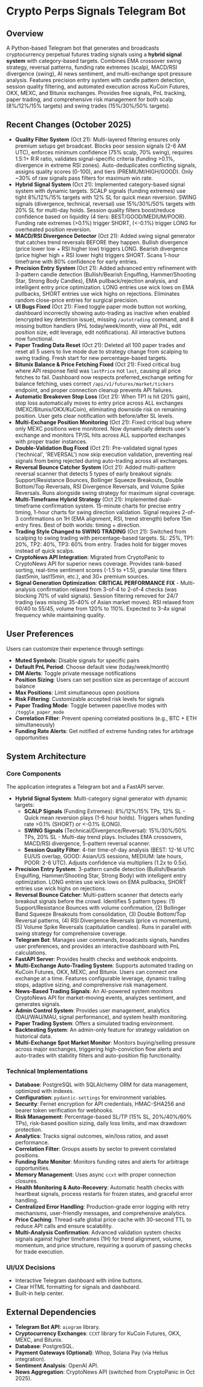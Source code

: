 # Crypto Perps Signals Telegram Bot

## Overview
A Python-based Telegram bot that generates and broadcasts cryptocurrency perpetual futures trading signals using a **hybrid signal system** with category-based targets. Combines EMA crossover swing strategy, reversal patterns, funding rate extremes (scalp), MACD/RSI divergence (swing), AI news sentiment, and multi-exchange spot pressure analysis. Features precision entry system with candle pattern detection, session quality filtering, and automated execution across KuCoin Futures, OKX, MEXC, and Bitunix exchanges. Provides free signals, PnL tracking, paper trading, and comprehensive risk management for both scalp (8%/12%/15% targets) and swing trades (15%/30%/50% targets).

## Recent Changes (October 2025)
- **Quality Filter System** (Oct 21): Multi-layered filtering ensures only premium setups get broadcast. Blocks poor session signals (2-6 AM UTC), enforces minimum confidence (75% scalp, 70% swing), requires 1.5:1+ R:R ratio, validates signal-specific criteria (funding >0.1%, divergence in extreme RSI zones). Auto-deduplicates conflicting signals, assigns quality scores (0-100), and tiers (PREMIUM/HIGH/GOOD). Only ~30% of raw signals pass filters for maximum win rate.
- **Hybrid Signal System** (Oct 21): Implemented category-based signal system with dynamic targets. SCALP signals (funding extremes) use tight 8%/12%/15% targets with 12% SL for quick mean reversion. SWING signals (divergence, technical, reversal) use 15%/30%/50% targets with 20% SL for multi-day holds. Session quality filters boost/reduce confidence based on liquidity (4 tiers: BEST/GOOD/MEDIUM/POOR). Funding rate extremes (>0.1%) trigger SHORT, (<-0.1%) trigger LONG for overheated position reversion.
- **MACD/RSI Divergence Detector** (Oct 21): Added swing signal generator that catches trend reversals BEFORE they happen. Bullish divergence (price lower low + RSI higher low) triggers LONG. Bearish divergence (price higher high + RSI lower high) triggers SHORT. Scans 1-hour timeframe with 80% confidence for early entries.
- **Precision Entry System** (Oct 21): Added advanced entry refinement with 3-pattern candle detection (Bullish/Bearish Engulfing, Hammer/Shooting Star, Strong Body Candles), EMA pullback/rejection analysis, and intelligent entry price optimization. LONG entries use wick lows on EMA pullbacks, SHORT entries use wick highs on rejections. Eliminates random close-price entries for surgical precision.
- **UI Bugs Fixed** (Oct 21): Fixed toggle paper mode button not working, dashboard incorrectly showing auto-trading as inactive when enabled (encrypted key detection issue), missing `/autotrading` command, and 8 missing button handlers (PnL today/week/month, view all PnL, edit position size, edit leverage, edit notifications). All interactive buttons now functional.
- **Paper Trading Data Reset** (Oct 21): Deleted all 100 paper trades and reset all 5 users to live mode due to strategy change from scalping to swing trading. Fresh start for new percentage-based targets.
- **Bitunix Balance & Price Fetching Fixed** (Oct 21): Fixed critical bug where API response field was `lastPrice` not `last`, causing all price fetches to fail. Dashboard now respects preferred_exchange setting for balance fetching, uses correct `/api/v1/futures/market/tickers` endpoint, and proper connection cleanup prevents API failures.
- **Automatic Breakeven Stop Loss** (Oct 21): When TP1 is hit (20% gain), stop loss automatically moves to entry price across ALL exchanges (MEXC/Bitunix/OKX/KuCoin), eliminating downside risk on remaining position. User gets clear notification with before/after SL levels.
- **Multi-Exchange Position Monitoring** (Oct 21): Fixed critical bug where only MEXC positions were monitored. Now dynamically detects user's exchange and monitors TP/SL hits across ALL supported exchanges with proper trader instances.
- **Double-Validation Bug Fixed** (Oct 21): Pre-validated signal types ('technical', 'REVERSAL') now skip execution validation, preventing real signals from being rejected during auto-trading across all exchanges.
- **Reversal Bounce Catcher System** (Oct 21): Added multi-pattern reversal scanner that detects 5 types of early breakout signals: Support/Resistance Bounces, Bollinger Squeeze Breakouts, Double Bottom/Top Reversals, RSI Divergence Reversals, and Volume Spike Reversals. Runs alongside swing strategy for maximum signal coverage.
- **Multi-Timeframe Hybrid Strategy** (Oct 21): Implemented dual-timeframe confirmation system. 15-minute charts for precise entry timing, 1-hour charts for swing direction validation. Signal requires 2-of-3 confirmations on 1H (EMA alignment, RSI, trend strength) before 15m entry fires. Best of both worlds: timing + direction.
- **Trading Style Changed to SWING TRADING** (Oct 21): Switched from scalping to swing trading with percentage-based targets. SL: 25%, TP1: 20%, TP2: 40%, TP3: 60% from entry. Trades hold for bigger moves instead of quick scalps.
- **CryptoNews API Integration**: Migrated from CryptoPanic to CryptoNews API for superior news coverage. Provides rank-based sorting, real-time sentiment scores (-1.5 to +1.5), granular time filters (last5min, last15min, etc.), and 30+ premium sources.
- **Signal Generation Optimization**: **CRITICAL PERFORMANCE FIX** - Multi-analysis confirmation relaxed from 3-of-4 to 2-of-4 checks (was blocking 70% of valid signals). Session filtering removed for 24/7 trading (was missing 35-40% of Asian market moves). RSI relaxed from 60/40 to 55/45, volume from 120% to 110%. Expected to 3-4x signal frequency while maintaining quality.

## User Preferences
Users can customize their experience through settings:
- **Muted Symbols**: Disable signals for specific pairs
- **Default PnL Period**: Choose default view (today/week/month)
- **DM Alerts**: Toggle private message notifications
- **Position Sizing**: Users can set position size as percentage of account balance
- **Max Positions**: Limit simultaneous open positions
- **Risk Filtering**: Customizable accepted risk levels for signals
- **Paper Trading Mode**: Toggle between paper/live modes with `/toggle_paper_mode`
- **Correlation Filter**: Prevent opening correlated positions (e.g., BTC + ETH simultaneously)
- **Funding Rate Alerts**: Get notified of extreme funding rates for arbitrage opportunities

## System Architecture

### Core Components
The application integrates a Telegram bot and a FastAPI server.
- **Hybrid Signal System**: Multi-category signal generator with dynamic targets:
  - **SCALP Signals** (Funding Extremes): 8%/12%/15% TPs, 12% SL - Quick mean reversion plays (1-6 hour holds). Triggers when funding rate >0.1% (SHORT) or <-0.1% (LONG).
  - **SWING Signals** (Technical/Divergence/Reversal): 15%/30%/50% TPs, 20% SL - Multi-day trend plays. Includes EMA crossovers, MACD/RSI divergence, 5-pattern reversal scanner.
  - **Session Quality Filter**: 4-tier time-of-day analysis (BEST: 12-16 UTC EU/US overlap, GOOD: Asian/US sessions, MEDIUM: late hours, POOR: 2-6 UTC). Adjusts confidence via multipliers (1.2x to 0.5x).
- **Precision Entry System**: 3-pattern candle detection (Bullish/Bearish Engulfing, Hammer/Shooting Star, Strong Body) with intelligent entry optimization. LONG entries use wick lows on EMA pullbacks, SHORT entries use wick highs on rejections.
- **Reversal Bounce Catcher**: Multi-pattern scanner that detects early breakout signals before the crowd. Identifies 5 pattern types: (1) Support/Resistance Bounces with volume confirmation, (2) Bollinger Band Squeeze Breakouts from consolidation, (3) Double Bottom/Top Reversal patterns, (4) RSI Divergence Reversals (price vs momentum), (5) Volume Spike Reversals (capitulation candles). Runs in parallel with swing strategy for comprehensive coverage.
- **Telegram Bot**: Manages user commands, broadcasts signals, handles user preferences, and provides an interactive dashboard with PnL calculations.
- **FastAPI Server**: Provides health checks and webhook endpoints.
- **Multi-Exchange Auto-Trading System**: Supports automated trading on KuCoin Futures, OKX, MEXC, and Bitunix. Users can connect one exchange at a time. Features configurable leverage, dynamic trailing stops, adaptive sizing, and comprehensive risk management.
- **News-Based Trading Signals**: An AI-powered system monitors CryptoNews API for market-moving events, analyzes sentiment, and generates signals.
- **Admin Control System**: Provides user management, analytics (DAU/WAU/MAU, signal performance), and system health monitoring.
- **Paper Trading System**: Offers a simulated trading environment.
- **Backtesting System**: An admin-only feature for strategy validation on historical data.
- **Multi-Exchange Spot Market Monitor**: Monitors buying/selling pressure across major exchanges, triggering high-conviction flow alerts and auto-trades with stability filters and auto-position flip functionality.

### Technical Implementations
- **Database**: PostgreSQL with SQLAlchemy ORM for data management, optimized with indexes.
- **Configuration**: `pydantic-settings` for environment variables.
- **Security**: Fernet encryption for API credentials, HMAC-SHA256 and bearer token verification for webhooks.
- **Risk Management**: Percentage-based SL/TP (15% SL, 20%/40%/60% TPs), risk-based position sizing, daily loss limits, and max drawdown protection.
- **Analytics**: Tracks signal outcomes, win/loss ratios, and asset performance.
- **Correlation Filter**: Groups assets by sector to prevent correlated positions.
- **Funding Rate Monitor**: Monitors funding rates and alerts for arbitrage opportunities.
- **Memory Management**: Uses async `ccxt` with proper connection closures.
- **Health Monitoring & Auto-Recovery**: Automatic health checks with heartbeat signals, process restarts for frozen states, and graceful error handling.
- **Centralized Error Handling**: Production-grade error logging with retry mechanisms, user-friendly messages, and comprehensive analytics.
- **Price Caching**: Thread-safe global price cache with 30-second TTL to reduce API calls and ensure scalability.
- **Multi-Analysis Confirmation**: Advanced validation system checks signals against higher timeframes (1H) for trend alignment, volume, momentum, and price structure, requiring a quorum of passing checks for trade execution.

### UI/UX Decisions
- Interactive Telegram dashboard with inline buttons.
- Clear HTML formatting for signals and dashboard.
- Built-in help center.

## External Dependencies
- **Telegram Bot API**: `aiogram` library.
- **Cryptocurrency Exchanges**: `CCXT` library for KuCoin Futures, OKX, MEXC, and Bitunix.
- **Database**: PostgreSQL.
- **Payment Gateways (Optional)**: Whop, Solana Pay (via Helius integration).
- **Sentiment Analysis**: OpenAI API.
- **News Aggregation**: CryptoNews API (switched from CryptoPanic in Oct 2025).